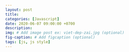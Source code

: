 ```yaml
---
layout: post
title: 
categories: [Javascript]
date: 2020-06-07 09:00:00 +0700
description: 
img: # Add image post ex: viet-dep-zai.jpg (optional)
fig-caption: # Add figcaption (optional)
tags: [js, js style]
---
```

